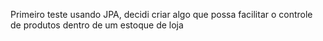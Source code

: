 Primeiro teste usando JPA, decidi criar algo que possa facilitar o controle de produtos dentro de um estoque de loja